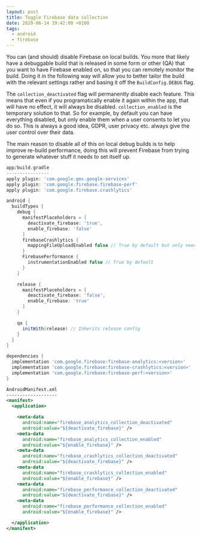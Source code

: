 ```yaml
---
layout: post
title: Toggle Firebase data collection
date: 2020-06-14 19:42:00 +0100
tags:
  - android
  - firebase
---
```


You can (and should) disable Firebase on local builds. You more that likely have a debuggable build that is released in some form or other (QA) that you want to have Firebase enabled on, so that you can remotely monitor the build. Doing it in the following way will allow you to better tailor the build with the relevant settings rather and basing it off the `BuildConfig.DEBUG` flag.

The `collection_deactivated` flag will permanently disable each feature. This means that even if you programatically enable it again within the app, that will have no effect, it will always be disabled. `collection_enabled` is the temporary solution to that. So for example, by default you can have everything disabled, but only enable them when a user consents to let you do so. This is always a good idea, GDPR, user privacy etc. always give the user control over their data.

The main reason to disable all of this on local debug builds is to help improve re-build performance, doing this will prevent Firebase from trying to generate whatever stuff it needs to set itself up.

```groovy
app/build.gradle
----------------
apply plugin: 'com.google.gms.google-services'
apply plugin: 'com.google.firebase.firebase-perf'
apply plugin: 'com.google.firebase.crashlytics'

android {
  buildTypes {
    debug {
      manifestPlaceholders = [
        deactivate_firebase: 'true',
        enable_firebase: 'false'
      ]
      firebaseCrashlytics {
        mappingFileUploadEnabled false // True by default but only needed on proguarded builds
      }
      FirebasePerformance {
        instrumentationEnabled false // True by default
      }
    }

    release {
      manifestPlaceholders = [
        deactivate_firebase: 'false',
        enable_firebase: 'true'
      ]
    }

    qa {
      initWith(release) // Inherits release config
    }
  }
}

dependencies {
  implementation 'com.google.firebase:firebase-analytics:<version>'
  implementation 'com.google.firebase:firebase-crashlytics:<version>'
  implementation 'com.google.firebase:firebase-perf:<version>'
}
```

```xml
AndroidManifest.xml
-------------------
<manifest>
  <application>

    <meta-data
      android:name="firebase_analytics_collection_deactivated"
      android:value="${deactivate_firebase}" />
    <meta-data
      android:name="firebase_analytics_collection_enabled"
      android:value="${enable_firebase}" />
    <meta-data
      android:name="firebase_crashlytics_collection_deactivated"
      android:value="${deactivate_firebase}" />
    <meta-data
      android:name="firebase_crashlytics_collection_enabled"
      android:value="${enable_firebase}" />
    <meta-data
      android:name="firebase_performance_collection_deactivated"
      android:value="${deactivate_firebase}" />
    <meta-data
      android:name="firebase_performance_collection_enabled"
      android:value="${enable_firebase}" />

  </application>
</manifest>
```
